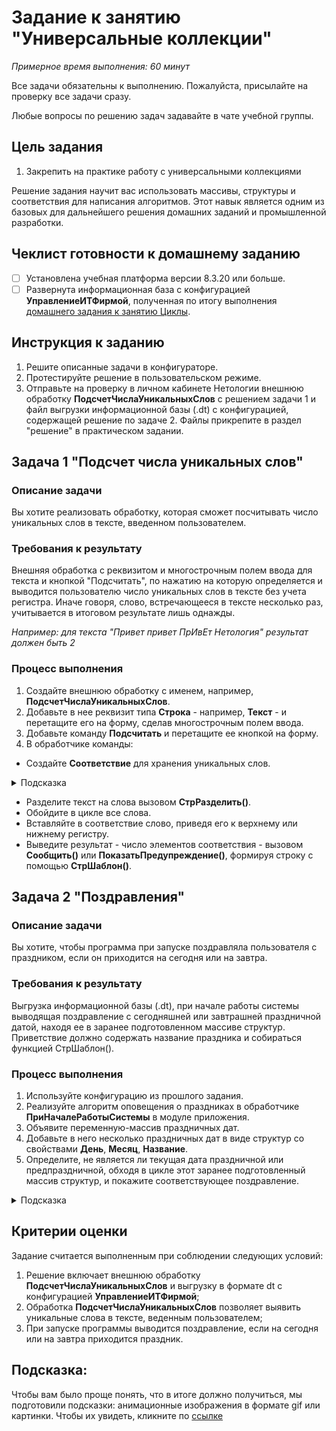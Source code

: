 # Задание к занятию "Универсальные коллекции"
_Примерное время выполнения: 60 минут_

Все задачи обязательны к выполнению. Пожалуйста, присылайте на проверку все задачи сразу.

Любые вопросы по решению задач задавайте в чате учебной группы.

## Цель задания

1. Закрепить на практике работу с универсальными коллекциями

Решение задания научит вас использовать массивы, структуры и соответствия для написания алгоритмов. Этот навык является одним из базовых для дальнейшего решения домашних заданий и промышленной разработки.

## Чеклист готовности к домашнему заданию

- [ ] Установлена учебная платформа версии 8.3.20 или больше.
- [ ] Развернута информационная база с конфигурацией **УправлениеИТФирмой**, полученная по итогу выполнения [домашнего задания к занятию Циклы](/homework-2-6.md).

## Инструкция к заданию

1. Решите описанные задачи в конфигураторе.
2. Протестируйте решение в пользовательском режиме.
3. Отправьте на проверку в личном кабинете Нетологии внешнюю обработку **ПодсчетЧислаУникальныхСлов** с решением задачи 1 и файл выгрузки информационной базы (.dt) с конфигурацией, содержащей решение по задаче 2. Файлы прикрепите в раздел "решение" в практическом задании.

## Задача 1 "Подсчет числа уникальных слов"

### Описание задачи
Вы хотите реализовать обработку, которая сможет посчитывать число уникальных слов в тексте, введенном пользователем.

### Требования к результату
Внешняя обработка с реквизитом и многострочным полем ввода для текста и кнопкой "Подсчитать", по нажатию на которую определяется и выводится пользователю число уникальных слов в тексте без учета регистра. Иначе говоря, слово, встречающееся в тексте несколько раз, учитывается в итоговом результате лишь однажды.

_Например: для текста "Привет привет ПрИвЕт Нетология" результат должен быть 2_

### Процесс выполнения
1. Создайте внешнюю обработку с именем, например, **ПодсчетЧислаУникальныхСлов**.
2. Добавьте в нее реквизит типа **Строка** - например, **Текст** - и перетащите его на форму, сделав многострочным полем ввода.
3. Добавьте команду **Подсчитать** и перетащите ее кнопкой на форму.
4. В обработчике команды:
* Создайте **Соответствие** для хранения уникальных слов.

<details>
    <summary>Подсказка</summary>

Пример решения задачи по поиску дублирующих чисел:

```
МассивЧисел = Новый Массив;  
МассивЧисел.Добавить(0);  
МассивЧисел.Добавить(1);  
МассивЧисел.Добавить(2);  
МассивЧисел.Добавить(2);  
МассивЧисел.Добавить(0);  
Дубликаты = Новый Соответствие;
Для Каждого Число Из МассивЧисел Цикл  
   Повтор = Дубликаты.Получить(Число);  
   Если Повтор = Неопределенно Тогда  
    Дубликаты.Вставить(Число, 1);  
 Иначе 
  НовоеЗначение = Повтор + 1;  
  Дубликаты.Вставить(Число, НовоеЗначение);  
 КонецЕсли;  
КонецЦикла;

Для Каждого ЭлементСоответствия Из Дубликаты Цикл  
Сообщить (СтрШаблон(“Значение %1 встретилось %2 раза”,  ЭлементСоответствия.Ключ, ЭлементСоответствия.Значение));  
КонецЦикла;  
```

</details>

* Разделите текст на слова вызовом **СтрРазделить()**.
* Обойдите в цикле все слова.
* Вставляйте в соответствие слово, приведя его к верхнему или нижнему регистру.
* Выведите результат - число элементов соответствия - вызовом **Сообщить()** или **ПоказатьПредупреждение()**, формируя строку с помощью **СтрШаблон()**.

## Задача 2 "Поздравления"

### Описание задачи
Вы хотите, чтобы программа при запуске поздравляла пользователя с праздником, если он приходится на сегодня или на завтра.

### Требования к результату
Выгрузка информационной базы (.dt), при начале работы системы выводящая поздравление с сегодняшней или завтрашней праздничной датой, находя ее в заранее подготовленном массиве структур. Приветствие должно содержать название праздника и собираться функцией СтрШаблон().

### Процесс выполнения
1. Используйте конфигурацию из прошлого задания.
2. Реализуйте алгоритм оповещения о праздниках в обработчике **ПриНачалеРаботыСистемы** в модуле приложения.
3. Объявите переменную-массив праздничных дат.
4. Добавьте в него несколько праздничных дат в виде структур со свойствами **День**, **Месяц**, **Название**.
5. Определите, не является ли текущая дата праздничной или предпраздничной, обходя в цикле этот заранее подготовленный массив структур, и покажите соответствующее поздравление.

<details>
    <summary>Подсказка</summary>

Пример задачи, которая уведомляет сотрудника о планируемых работах на оборудовании.

```
ДатыПрофилактик = Новый Массив;  
ДатыПрофилактик.Добавить(Новый Структура("День, Название", 2,  "Профилактика оборудования ПЭВМ"));  
ДатыПрофилактик.Добавить(Новый Структура("День, Название", 3,  "Профилактика оборудования ИБП"));  
ДатыПрофилактик.Добавить(Новый Структура("День, Название", 4,  "Профилактика серверного оборудования"));
Для Каждого Элемент Из ДатыПрофилактик Цикл  
	Если День(ТекущаяДата()) = Элемент.День 	Тогда  
		Сообщить(СтрШаблон("Сегодня - %1",Элемент.Название));  
	КонецЕсли;	КонецЦикла;  
```

</details>

## Критерии оценки

Задание считается выполненным при соблюдении следующих условий:
1. Решение включает внешнюю обработку **ПодсчетЧислаУникальныхСлов** и  выгрузку в формате dt с конфигурацией **УправлениеИТФирмой**;
2. Обработка **ПодсчетЧислаУникальныхСлов** позволяет выявить уникальные слова в тексте, веденным пользователем;
3. При запуске программы выводится поздравление, если на сегодня или на завтра приходится праздник.

## Подсказка:

Чтобы вам было проще понять, что в итоге должно получиться, мы подготовили подсказки: анимационные изображения в формате gif или картинки. Чтобы их увидеть, кликните по [ссылке](https://github.com/netology-code/1c-homeworks/blob/vy-new-format/Examples/homework-2-7-example.md)
